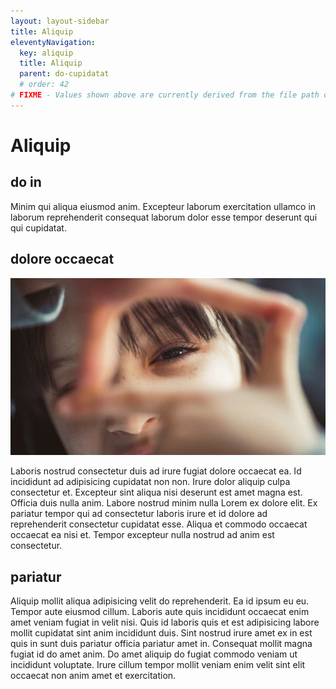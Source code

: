 ```yaml
---
layout: layout-sidebar
title: Aliquip
eleventyNavigation:
  key: aliquip
  title: Aliquip
  parent: do-cupidatat
  # order: 42
# FIXME - Values shown above are currently derived from the file path only, except order which is also commented out because it is optional. Correct as desired and delete comment(s).
---
```


# Aliquip

## do in

Minim qui aliqua eiusmod anim. Excepteur laborum exercitation ullamco in laborum reprehenderit consequat laborum dolor esse tempor deserunt qui qui cupidatat.

## dolore occaecat

<img class="bordered" src="/static/images/bulksplash-daoud_abismail-5DKFHoEJv-4.jpg" alt="bulksplash-daoud_abismail-5DKFHoEJv-4.jpg" />

Laboris nostrud consectetur duis ad irure fugiat dolore occaecat ea. Id incididunt ad adipisicing cupidatat non non. Irure dolor aliquip culpa consectetur et. Excepteur sint aliqua nisi deserunt est amet magna est. Officia duis nulla anim. Labore nostrud minim nulla Lorem ex dolore elit. Ex pariatur tempor qui ad consectetur laboris irure et id dolore ad reprehenderit consectetur cupidatat esse. Aliqua et commodo occaecat occaecat ea nisi et. Tempor excepteur nulla nostrud ad anim est consectetur.

## pariatur

Aliquip mollit aliqua adipisicing velit do reprehenderit. Ea id ipsum eu eu. Tempor aute eiusmod cillum. Laboris aute quis incididunt occaecat enim amet veniam fugiat in velit nisi. Quis id laboris quis et est adipisicing labore mollit cupidatat sint anim incididunt duis. Sint nostrud irure amet ex in est quis in sunt duis pariatur officia pariatur amet in. Consequat mollit magna fugiat id do amet anim. Do amet aliquip do fugiat commodo veniam ut incididunt voluptate. Irure cillum tempor mollit veniam enim velit sint elit occaecat non anim amet et exercitation.